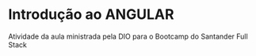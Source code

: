 
# Introdução ao ANGULAR 

Atividade da aula ministrada pela DIO para o Bootcamp do Santander Full Stack